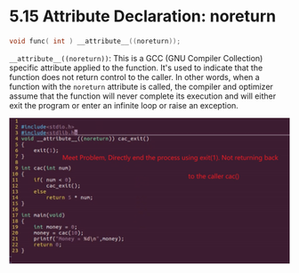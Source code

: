 # 5.15 Attribute Declaration: noreturn



```c
void func( int ) __attribute__((noreturn));
```

`__attribute__((noreturn))`: This is a GCC (GNU Compiler Collection) specific attribute applied to the function. It's used to indicate that the function does not return control to the caller. In other words, when a function with the `noreturn` attribute is called, the compiler and optimizer assume that the function will never complete its execution and will either exit the program or enter an infinite loop or raise an exception.

![01](https://github.com/knightsummon/02-Computer-underlying-programming-and-system-optimization/blob/main/05%20GNU%20C%20Grammar/5.15%20Attribute%20Declaration%20noreturn.assets/01.jpg)
